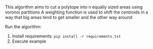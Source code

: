 This algorithm aims to cut a polytope into n equally sized areas using voronoi partitions
A weighting function is used to shift the centroids in a way that
big areas tend to get smaller and the other way around

Run the algorithm:
1. Install requirements: `pip install -r requirements.txt`
2. Execute example
